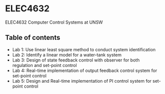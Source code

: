 # ELEC4632

ELEC4632 Computer Control Systems at UNSW

## Table of contents
 - Lab 1: Use linear least square method to conduct system identification
 - Lab 2: Identify a linear model for a water-tank system
 - Lab 3: Design of state feedback control with observer for both regulation and set-point control
 - Lab 4: Real-time implementation of output feedback control system for set-point control
 - Lab 5: Design and Real-time implementation of PI control system for set- point control 
